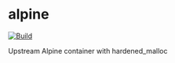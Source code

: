 # alpine

[![Build](https://github.com/Blue-OCI/alpine/actions/workflows/build.yml/badge.svg)](https://github.com/Blue-OCI/alpine/actions/workflows/build.yml)

Upstream Alpine container with hardened_malloc
